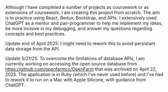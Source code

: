 Although I have completed a number of projects as coursework or as extensions of coursework, I am creating this project from scratch. The aim is to practice using React, Redux, Bootstrap, and APIs. I extensively used ChatGPT as a mentor and pair-programmer to help me implement my ideas, be more incisive in my debugging, and answer my questions regarding concepts and best practices.

Update end of April 2025:  I might need to rework this to avoid persistant data storage from the API.

Update 5/21/25: To overcome the limitations of database APIs, I am currently working on accessing the open source database from https://github.com/openfarmcc/OpenFarm that was archived on April 22, 2025. The application is in Ruby (which I've never used before) and I've had to rework it to run on a Mac with Apple Silicone, with guidance from ChatGPT.

